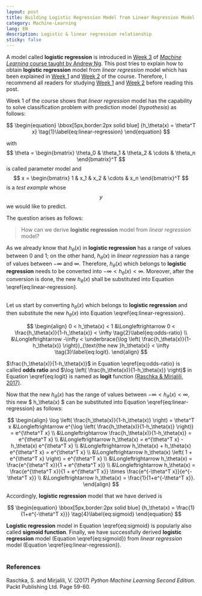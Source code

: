 ```yaml
---
layout: post
title: Building Logistic Regression Model from Linear Regression Model
category: Machine-Learning
lang: EN
description: Logistic & linear regression relationship 
sticky: false
---
```


A model called **logistic regression** is introduced in [Week 3](https://www.coursera.org/learn/machine-learning/home/week/3) of [_Machine Learning_ course taught by Andrew Ng](https://www.coursera.org/learn/machine-learning/home/welcome). This post tries to explain how to obtain **logistic regression** model from _linear regression_ model which has been explained in [Week 1](https://www.coursera.org/learn/machine-learning/home/week/1) and [Week 2](https://www.coursera.org/learn/machine-learning/home/week/2) of the course. Therefore, I recommend all readers for studying [Week 1](https://www.coursera.org/learn/machine-learning/home/week/1) and [Week 2](https://www.coursera.org/learn/machine-learning/home/week/2) before reading this post.

Week 1 of the course shows that _linear regression_ model has the capability to solve classification problem with prediction model (_hypothesis_) as follows:   

$$ \begin{equation} \bbox[5px,border:2px solid blue] {h_\theta(x) = \theta^T x} \tag{1}\label{eq:linear-regression} \end{equation} $$

with $$ \theta = \begin{bmatrix} \theta_0 & \theta_1 & \theta_2 & \cdots & \theta_n \end{bmatrix}^T $$ is called parameter model and $$ x = \begin{bmatrix} 1 & x_1 & x_2 & \cdots & x_n \end{bmatrix}^T $$ is a _test example_ whose $$y$$ we would like to predict.    

The question arises as follows:

>How can we derive **logistic regression** model from _linear regression_ model?     

As we already know that $h_\theta(x)$ in **logistic regression** has a range of values between $0$ and $1$; on the other hand, $h_\theta(x)$ in _linear regression_ has a range of values between $-\infty$ and $\infty$. Therefore, $h_\theta(x)$ which belongs to **logistic regression** needs to be converted into $-\infty < h_\theta(x) < \infty$. Moreover, after the conversion is done, the new $h_\theta(x)$ shall be substituted into Equation \eqref{eq:linear-regression}.  
<br/>

Let us start by converting $h_\theta(x)$ which belongs to **logistic regression** and then substitute the new $h_\theta(x)$ into Equation \eqref{eq:linear-regression}.    

$$ \begin{align}  0 < h_\theta(x) < 1 &\Longleftrightarrow  0 < \frac{h_\theta(x)}{1-h_\theta(x)} <  \infty \tag{2}\label{eq:odds-ratio} \\ 
	                    &\Longleftrightarrow  -\infty < \underbrace{\log \left( \frac{h_\theta(x)}{1-h_\theta(x)} \right)}_{\text{the new }h_\theta(x)} < \infty \tag{3}\label{eq:logit}.  \end{align} $$

$\frac{h_\theta(x)}{1-h_\theta(x)}$ in Equation \eqref{eq:odds-ratio} is called **odds ratio** and $\log \left( \frac{h_\theta(x)}{1-h_\theta(x)} \right)$ in Equation \eqref{eq:logit} is named as **logit** function [(Raschka & Mirjalili, 2017)](https://www.packtpub.com/big-data-and-business-intelligence/python-machine-learning-second-edition).    

Now that the new $h_\theta(x)$ has the range of values between $-\infty < h_\theta(x) < \infty$, this new $ h_\theta(x) $ can be substituted into Equation \eqref{eq:linear-regression} as follows:

$$ \begin{align} \log \left( \frac{h_\theta(x)}{1-h_\theta(x)} \right) = \theta^T x &\Longleftrightarrow e^{\log \left( \frac{h_\theta(x)}{1-h_\theta(x)} \right)} = e^{\theta^T x}   \\
	     &\Longleftrightarrow  \frac{h_\theta(x)}{1-h_\theta(x)} = e^{\theta^T x} \\
	     &\Longleftrightarrow  h_\theta(x) = e^{\theta^T x} - h_\theta(x) e^{\theta^T x}  \\
	     &\Longleftrightarrow  h_\theta(x) + h_\theta(x) e^{\theta^T x} = e^{\theta^T x}   \\ 
	     &\Longleftrightarrow  h_\theta(x) \left( 1 + e^{\theta^T x} \right) = e^{\theta^T x} \\
	     &\Longleftrightarrow  h_\theta(x) = \frac{e^{\theta^T x}}{1 + e^{\theta^T x}}  \\
	     &\Longleftrightarrow  h_\theta(x) = \frac{e^{\theta^T x}}{1 + e^{\theta^T x}}  \times \frac{e^{-\theta^T x}}{e^{-\theta^T x}} \\
	     &\Longleftrightarrow h_\theta(x) = \frac{1}{1+e^{-\theta^T x}}.
	\end{align} $$

Accordingly, **logistic regression** model that we have derived is

$$ \begin{equation} \bbox[5px,border:2px solid blue] {h_\theta(x) = \frac{1}{1+e^{-\theta^T x}}} \tag{4}\label{eq:sigmoid} \end{equation} $$

**Logistic regression** model in Equation \eqref{eq:sigmoid} is popularly also called **sigmoid function**. Finally, we have successfully derived **logistic regression** model (Equation \eqref{eq:sigmoid}) from _linear regression_ model (Equation \eqref{eq:linear-regression}).     
<br/>
### References
Raschka, S. and Mirjalili, V. (2017) _Python Machine Learning Second Edition_. Packt Publishing Ltd. Page 59-60.
